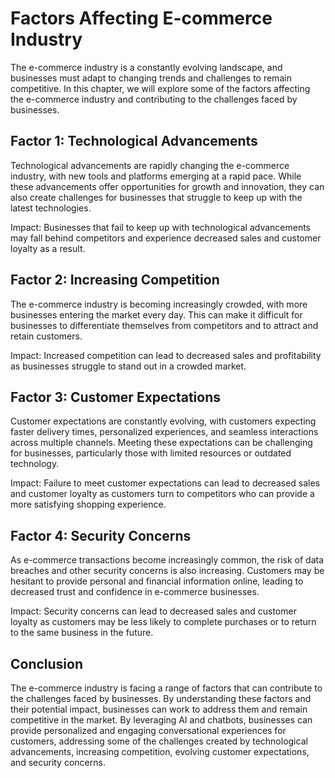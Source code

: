 Factors Affecting E-commerce Industry
===================================================================================

The e-commerce industry is a constantly evolving landscape, and businesses must adapt to changing trends and challenges to remain competitive. In this chapter, we will explore some of the factors affecting the e-commerce industry and contributing to the challenges faced by businesses.

Factor 1: Technological Advancements
------------------------------------

Technological advancements are rapidly changing the e-commerce industry, with new tools and platforms emerging at a rapid pace. While these advancements offer opportunities for growth and innovation, they can also create challenges for businesses that struggle to keep up with the latest technologies.

Impact: Businesses that fail to keep up with technological advancements may fall behind competitors and experience decreased sales and customer loyalty as a result.

Factor 2: Increasing Competition
--------------------------------

The e-commerce industry is becoming increasingly crowded, with more businesses entering the market every day. This can make it difficult for businesses to differentiate themselves from competitors and to attract and retain customers.

Impact: Increased competition can lead to decreased sales and profitability as businesses struggle to stand out in a crowded market.

Factor 3: Customer Expectations
-------------------------------

Customer expectations are constantly evolving, with customers expecting faster delivery times, personalized experiences, and seamless interactions across multiple channels. Meeting these expectations can be challenging for businesses, particularly those with limited resources or outdated technology.

Impact: Failure to meet customer expectations can lead to decreased sales and customer loyalty as customers turn to competitors who can provide a more satisfying shopping experience.

Factor 4: Security Concerns
---------------------------

As e-commerce transactions become increasingly common, the risk of data breaches and other security concerns is also increasing. Customers may be hesitant to provide personal and financial information online, leading to decreased trust and confidence in e-commerce businesses.

Impact: Security concerns can lead to decreased sales and customer loyalty as customers may be less likely to complete purchases or to return to the same business in the future.

Conclusion
----------

The e-commerce industry is facing a range of factors that can contribute to the challenges faced by businesses. By understanding these factors and their potential impact, businesses can work to address them and remain competitive in the market. By leveraging AI and chatbots, businesses can provide personalized and engaging conversational experiences for customers, addressing some of the challenges created by technological advancements, increasing competition, evolving customer expectations, and security concerns.
